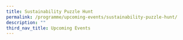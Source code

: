 ```yaml
---
title: Sustainability Puzzle Hunt
permalink: /programme/upcoming-events/sustainability-puzzle-hunt/
description: ""
third_nav_title: Upcoming Events
---
```

